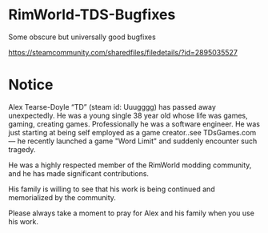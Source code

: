 # RimWorld-TDS-Bugfixes
Some obscure but universally good bugfixes

https://steamcommunity.com/sharedfiles/filedetails/?id=2895035527

# Notice

Alex Tearse-Doyle “TD” (steam id: Uuugggg) has passed away unexpectedly. He was a young single 38 year old whose life was games, gaming, creating games. Professionally he was a software engineer. He was just starting at being self employed as a game creator..see TDsGames.com — he recently launched a game "Word Limit" and suddenly encounter such tragedy.

He was a highly respected member of the RimWorld modding community, and he has made significant contributions.

His family is willing to see that his work is being continued and memorialized by the community.

Please always take a moment to pray for Alex and his family when you use his work.
